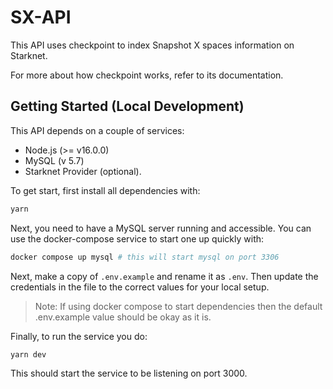 # SX-API

This API uses checkpoint to index Snapshot X spaces information on Starknet.

For more about how checkpoint works, refer to its documentation.

## Getting Started (Local Development)

This API depends on a couple of services:

- Node.js (>= v16.0.0)
- MySQL (v 5.7)
- Starknet Provider (optional).

To get start, first install all dependencies with:

```sh
yarn

```

Next, you need to have a MySQL server running and accessible. You can use the docker-compose service to start one up quickly with:

```sh
docker compose up mysql # this will start mysql on port 3306
```

Next, make a copy of `.env.example` and rename it as `.env`. Then update the credentials in the file to the correct values for your
local setup.

> Note: If using docker compose to start dependencies then the default .env.example value should be okay as it is.

Finally, to run the service you do:

```sh
yarn dev
```

This should start the service to be listening on port 3000.
